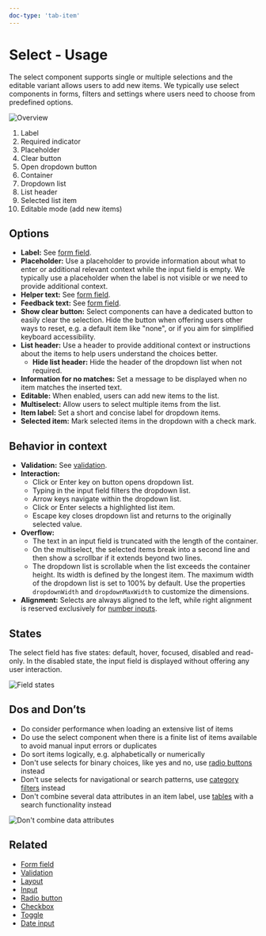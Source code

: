 ```yaml
---
doc-type: 'tab-item'
---
```

# Select - Usage

The select component supports single or multiple selections and the editable variant allows users to add new items. We typically use select components in forms, filters and settings where users need to choose from predefined options.

![Overview](https://www.figma.com/design/wEptRgAezDU1z80Cn3eZ0o/iX-Pattern-Illustrations?node-id=3647-6332&t=DtCmoFcLwhf7ke3S-4)

1. Label
2. Required indicator
3. Placeholder
4. Clear button
5. Open dropdown button
6. Container
7. Dropdown list
8. List header
9. Selected list item
10. Editable mode (add new items)

## Options

- **Label:** See [form field](../forms-field).
- **Placeholder:** Use a placeholder to provide information about what to enter or additional relevant context while the input field is empty. We typically use a placeholder when the label is not visible or we need to provide additional context.
- **Helper text:** See [form field](../forms-field).
- **Feedback text:** See [form field](../forms-field).
- **Show clear button:** Select components can have a dedicated button to easily clear the selection. Hide the button when offering users other ways to reset, e.g. a default item like "none", or if you aim for simplified keyboard accessibility.
- **List header:** Use a header to provide additional context or instructions about the items to help users understand the choices better.
  - **Hide list header:** Hide the header of the dropdown list when not required.
- **Information for no matches:** Set a message to be displayed when no item matches the inserted text.
- **Editable:** When enabled, users can add new items to the list.
- **Multiselect:** Allow users to select multiple items from the list.
- **Item label:** Set a short and concise label for dropdown items.
- **Selected item:** Mark selected items in the dropdown with a check mark.

## Behavior in context

- **Validation:** See [validation](../forms-validation).
- **Interaction:**
  - Click or Enter key on button opens dropdown list.
  - Typing in the input field filters the dropdown list.
  - Arrow keys navigate within the dropdown list.
  - Click or Enter selects a highlighted list item.
  - Escape key closes dropdown list and returns to the originally selected value.
- **Overflow:**
  - The text in an input field is truncated with the length of the container.
  - On the multiselect, the selected items break into a second line and then show a scrollbar if it extends beyond two lines.
  - The dropdown list is scrollable when the list exceeds the container height. Its width is defined by the longest item. The maximum width of the dropdown list is set to 100% by default. Use the properties `dropdownWidth` and `dropdownMaxWidth` to customize the dimensions.
- **Alignment:** Selects are always aligned to the left, while right alignment is reserved exclusively for [number inputs](../input-number).

## States

The select field has five states: default, hover, focused, disabled and read-only. In the disabled state, the input field is displayed without offering any user interaction.

![Field states](https://www.figma.com/design/wEptRgAezDU1z80Cn3eZ0o/iX-Pattern-Illustrations?node-id=3960-760&t=MWpyPDZDK5B531n9-4)

## Dos and Don’ts

- Do consider performance when loading an extensive list of items
- Do use the select component when there is a finite list of items available to avoid manual input errors or duplicates
- Do sort items logically, e.g. alphabetically or numerically
- Don't use selects for binary choices, like yes and no, use [radio buttons](../toggle) instead
- Don't use selects for navigational or search patterns, use [category filters](../expanding-search) instead
- Don't combine several data attributes in an item label, use [tables](../event-list) with a search functionality instead

![Don't combine data attributes](https://www.figma.com/design/wEptRgAezDU1z80Cn3eZ0o/iX-Pattern-Illustrations?node-id=3978-800&t=MWpyPDZDK5B531n9-4)

## Related

- [Form field](../forms-field)
- [Validation](../forms-validation)
- [Layout](../forms-layout)
- [Input](../input)
- [Radio button](../radio)
- [Checkbox](../checkbox)
- [Toggle](../toggle)
- [Date input](../input-date)
